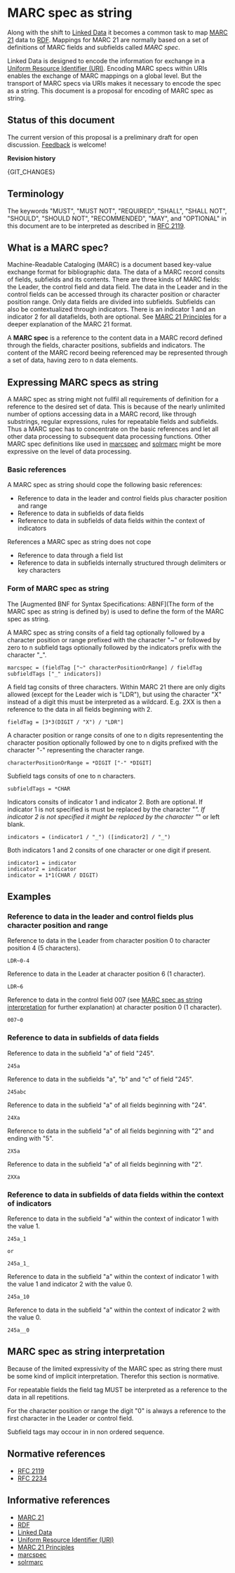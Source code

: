 # MARC spec as string

Along with the shift to [Linked Data] it becomes a common task to map [MARC 21] data to [RDF]. Mappings for MARC 21 are normally based on a set of definitions of MARC fields and subfields called *MARC spec*.

Linked Data is designed to encode the information for exchange in a [Uniform Resource Identifier (URI)]. Encoding MARC specs within URIs enables the exchange of MARC mappings on a global level. But the transport of MARC specs via URIs makes it necessary to encode the spec as a string. This document is a proposal for encoding of MARC spec as string.

## Status of this document

The current version of this proposal is a preliminary draft for open discussion. [Feedback](https://github.com/cklee/marc-spec/issues) is welcome!

**Revision history**

{GIT_CHANGES}

## Terminology

The keywords "MUST", "MUST NOT", "REQUIRED", "SHALL", "SHALL NOT", "SHOULD", "SHOULD NOT", "RECOMMENDED", "MAY", and "OPTIONAL" in this document are to be interpreted as described in [RFC 2119].


## What is a MARC spec?

Machine-Readable Cataloging (MARC) is a document based key-value exchange format for bibliographic data. The data of a MARC record consits of fields, subfields and its contents. There are three kinds of MARC fields: the Leader, the control field and data field. The data in the Leader and in the control fields can be accessed through its character position or character position range. Only data fields are divided into subfields. Subfields can also be contextualized through indicators. There is an indicator 1 and an indicator 2 for all datafields, both are optional. See [MARC 21 Principles] for a deeper explanation of the MARC 21 format.

A **MARC spec** is a reference to the content data in a MARC record defined through the fields, character positions, subfields and indicators. The content of the MARC record beeing referenced may be represented through a set of data, having zero to n data elements.

## Expressing MARC specs as string

A MARC spec as string might not fullfil all requirements of definition for a reference to the desired set of data. This is because of the nearly unlimited number of options accessing data in a MARC record, like through substrings, regular expressions, rules for repeatable fields and subfields. Thus a MARC spec has to concentrate on the basic references and let all other data processing to subsequent data processing functions. Other MARC spec definitions like used in [marcspec] and [solrmarc] might be more expressive on the level of data processing.

### Basic references

A MARC spec as string should cope the following basic references:

* Reference to data in the leader and control fields plus character position and range
* Reference to data in subfields of data fields
* Reference to data in subfields of data fields within the context of indicators

References a MARC spec as string does not cope

* Reference to data through a field list
* Reference to data in subfields internally structured through delimiters or key characters 

### Form of MARC spec as string

The [Augmented BNF for Syntax Specifications: ABNF](The form of the MARC spec as string is defined by) is used to define the form of the MARC spec as string.

A MARC spec as string consits of a field tag optionally followed by a character position or range prefixed with the character "~" or followed by zero to n subfield tags optionally followed by the indicators prefix with the character "_".

```
marcspec = (fieldTag ["~" characterPositionOrRange] / fieldTag subfieldTags ["_" indicators])
```

A field tag consits of three characters. Within MARC 21 there are only digits allowed (except for the Leader wich is "LDR"), but using the character "X" instead of a digit this must be interpreted as a wildcard. E.g. 2XX is then a reference to the data in all fields beginning with 2.

```
fieldTag = [3*3(DIGIT / "X") / "LDR"]
```

A character position or range consits of one to n digits represententing the character position optionally followed by one to n digits prefixed with the character "-" representing the character range.

```
characterPositionOrRange = *DIGIT ["-" *DIGIT]
```

Subfield tags consits of one to n characters.

```
subfieldTags = *CHAR
```

Indicators consits of indicator 1 and indicator 2. Both are optional. If indicator 1 is not specified is must be replaced by the character "_". If indicator 2 is not specified it might be replaced by the character "_" or left blank.

```
indicators = (indicator1 / "_") ([indicator2] / "_")
```

Both indicators 1 and 2 consits of one character or one digit if present.

```
indicator1 = indicator
indicator2 = indicator
indicator = 1*1(CHAR / DIGIT)
```

## Examples

### Reference to data in the leader and control fields plus character position and range

Reference to data in the Leader from character position 0 to character position 4 (5 characters).

```
LDR~0-4
```

Reference to data in the Leader at character position 6 (1 character).

```
LDR~6
```

Reference to data in the control field 007 (see [MARC spec as string interpretation](#interpretation) for further explanation) at character position 0 (1 character).

```
007~0
```

### Reference to data in subfields of data fields

Reference to data in the subfield "a" of field "245".

```
245a
```

Reference to data in the subfields "a", "b" and "c" of field "245".

```
245abc
```

Reference to data in the subfield "a" of all fields beginning with "24".

```
24Xa
```

Reference to data in the subfield "a" of all fields beginning with "2" and ending with "5".

```
2X5a
```

Reference to data in the subfield "a" of all fields beginning with "2".

```
2XXa
```

### Reference to data in subfields of data fields within the context of indicators

Reference to data in the subfield "a" within the context of indicator 1 with the value 1.

```
245a_1

or

245a_1_
```

Reference to data in the subfield "a" within the context of indicator 1 with the value 1 and indicator 2 with the value 0.

```
245a_10
```

Reference to data in the subfield "a" within the context of indicator 2 with the value 0.

```
245a__0
```

## MARC spec as string interpretation

[MARC spec as string interpretation]: #interpretation

Because of the limited expressivity of the MARC spec as string there must be some kind of implicit interpretation. Therefor this section is normative.

For repeatable fields the field tag MUST be interpreted as a reference to the data in all repetitions.

For the character position or range the digit "0" is always a reference to the first character in the Leader or control field.

Subfield tags may occour in in non ordered sequence. 


## Normative references

* [RFC 2119]
* [RFC 2234]

## Informative references

* [MARC 21]
* [RDF]
* [Linked Data]
* [Uniform Resource Identifier (URI)]
* [MARC 21 Principles]
* [marcspec]
* [solrmarc]



[MARC 21]: http://www.loc.gov/marc/
[RDF]: http://www.w3.org/TR/rdf-primer/
[Linked Data]: http://www.w3.org/DesignIssues/LinkedData.html
[Uniform Resource Identifier (URI)]: http://www.ietf.org/rfc/rfc3986.txt
[MARC 21 Principles]: http://www.loc.gov/marc/96principl.html
[marcspec]: https://github.com/billdueber/marcspec
[solrmarc]: https://code.google.com/p/solrmarc/
[RFC 2119]: http://www.ietf.org/rfc/rfc2119.txt
[RFC 2234]: https://www.ietf.org/rfc/rfc2234.txt

